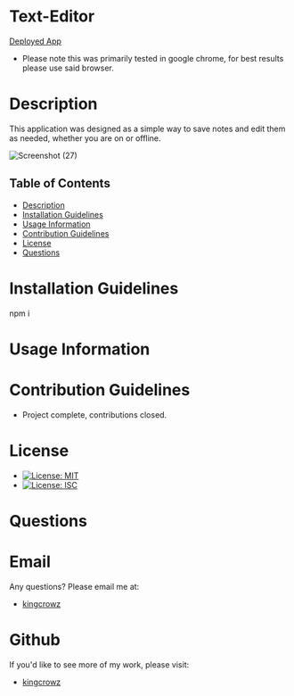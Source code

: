 # Text-Editor
[Deployed App](https://dry-garden-12108.herokuapp.com/)
* Please note this was primarily tested in google chrome, for best results please use said browser.

# Description

This application was designed as a simple way to save notes and edit them as needed, whether you are on or offline.

![Screenshot (27)](https://user-images.githubusercontent.com/83981829/137606744-aa2b583a-3e89-4664-a758-a7d70516c50a.png)

## Table of Contents
* [Description](#Description)
* [Installation Guidelines](#Installation-Guidelines)
* [Usage Information](#Usage-Information)
* [Contribution Guidelines](#Contribution-Guidelines)
* [License](#License)
* [Questions](#Questions)

      
# Installation Guidelines
npm i

      
# Usage Information


# Contribution Guidelines
* Project complete, contributions closed.

# License
* [![License: MIT](https://img.shields.io/badge/License-MIT-yellow.svg)](https://opensource.org/licenses/MIT)
* [![License: ISC](https://img.shields.io/badge/License-ISC-green.svg)](https://opensource.org/licenses/ISC)
# Questions

# Email
Any questions? Please email me at:
* [kingcrowz](mailto:kingcrowz@comcast.net)

# Github
If you'd like to see more of my work, please visit:
* [kingcrowz](https://github.com/kingcrowz)

